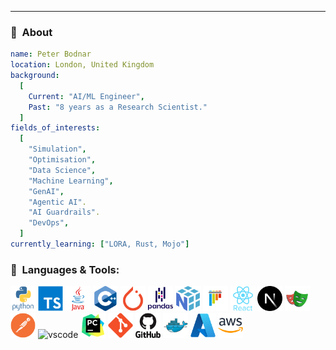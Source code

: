 <!--
<img src="https://capsule-render.vercel.app/api?type=rounded&height=95&color=000AF5&text=Peter%20Bodnar&fontColor=FFFFFF&fontSize=60" alt="Peter Bodnar" />

<p align="center" width="100%">
  
  [![Peters's GitHub stats](https://github-readme-stats.vercel.app/api?username=ptbdnr&show_icons=true&hide=stars&theme=transparent)](https://github.com/ptbdnr/github-readme-stats) &emsp; [![Peter's Github stats](https://github-readme-stats.vercel.app/api/top-langs/?username=ptbdnr&show_icons=true&theme=transparent&layout=compact)](https://github.com/ptbdnr)
</p>

<p align="center">
  <a href="https://hits.seeyoufarm.com">
    <img src="https://hits.seeyoufarm.com/api/count/incr/badge.svg?url=https%3A%2F%2Fgithub.com%2Fptbdnr&count_bg=%2379C83D&title_bg=%23555555&icon=&icon_color=%23E7E7E7&title=hits&edge_flat=false" alt="visitor_counter"/>
  </a>
</p>
-->

---

### 👋 &nbsp;About
```yaml
name: Peter Bodnar
location: London, United Kingdom
background:
  [
    Current: "AI/ML Engineer",
    Past: "8 years as a Research Scientist."
  ]
fields_of_interests:
  [
    "Simulation",
    "Optimisation",
    "Data Science",
    "Machine Learning",
    "GenAI",
    "Agentic AI".
    "AI Guardrails".
    "DevOps",
  ]  
currently_learning: ["LORA, Rust, Mojo"]
```

### 🚀 &nbsp;Languages & Tools:
<p align="left">
<!-- LANGUAGE -->
<img src="https://raw.githubusercontent.com/devicons/devicon/master/icons/python/python-original-wordmark.svg" alt="python" width="40" height="40" />
<img src="https://github.com/devicons/devicon/blob/master/icons/typescript/typescript-original.svg" alt="typescript" width="40" height="40" />
<img src="https://github.com/devicons/devicon/blob/master/icons/java/java-original-wordmark.svg" alt="java" width="40" height="40" />
<img src="https://github.com/devicons/devicon/blob/master/icons/cplusplus/cplusplus-original.svg" alt="cplusplus" width="40" height="40" />
<!-- <img src="https://github.com/devicons/devicon/blob/master/icons/latex/latex-original.svg" alt="latex" width="40" height="40" /> -->

  <!-- PACKAGES / FRAMEWORKS -->
<img src="https://github.com/devicons/devicon/blob/master/icons/pytorch/pytorch-original.svg" alt="pytorch" width="40" height="40" />
<img src="https://github.com/devicons/devicon/blob/master/icons/pandas/pandas-original-wordmark.svg" alt="numpy" width="40" height="40" />
<img src="https://github.com/devicons/devicon/blob/master/icons/numpy/numpy-original.svg" alt="numpy" width="40" height="40" />
<!-- <img src="https://github.com/devicons/devicon/blob/master/icons/matplotlib/matplotlib-original.svg" alt="matplotlib" width="40" height="40" /> -->
<!-- <img src="https://github.com/devicons/devicon/blob/master/icons/plotly/plotly-original.svg" alt="plotly" width="40" height="40" /> -->
<!-- <img src="https://github.com/devicons/devicon/blob/master/icons/anaconda/anaconda-original.svg" alt="anaconda" width="40" height="40" /> -->
<img src="https://github.com/devicons/devicon/blob/master/icons/pytest/pytest-original.svg" alt="anaconda" width="40" height="40" />

<img src="https://raw.githubusercontent.com/devicons/devicon/master/icons/react/react-original-wordmark.svg" alt="react" width="40" height="40" />
<img src="https://github.com/devicons/devicon/blob/master/icons/nextjs/nextjs-original.svg" alt="nodejs" width="40" height="40" />
<!-- <img src="https://github.com/devicons/devicon/blob/master/icons/d3js/d3js-original.svg" alt="d3js" width="40" height="40" /> -->
<img src="https://github.com/devicons/devicon/blob/master/icons/playwright/playwright-original.svg" alt="playwright" width="40" height="40" />
<img src="https://github.com/devicons/devicon/blob/master/icons/postman/postman-original.svg" alt="postman" width="40" height="40" />
<!-- IDE -->
<img src="https://cdn.jsdelivr.net/gh/devicons/devicon/icons/vscode/vscode-original.svg" alt="vscode" width="40" height="40"/>
<img src="https://github.com/devicons/devicon/blob/master/icons/pycharm/pycharm-original.svg" alt="pycharm" width="40" height="40"/>
<!-- STORAGE -->
<img src="https://github.com/devicons/devicon/blob/master/icons/git/git-original.svg" alt="git" width="40" height="40"/>
<img src="https://github.com/devicons/devicon/blob/master/icons/github/github-original-wordmark.svg" alt="github" width="40" height="40"/>
<!--<img src="https://github.com/devicons/devicon/blob/master/icons/cosmosdb/cosmosdb-original.svg" alt="cosmosdb" width="40" height="40"/> -->
<!-- <img src="https://github.com/devicons/devicon/blob/master/icons/dynamodb/dynamodb-original.svg" alt="dynamodb" width="40" height="40"/> -->
<!-- PLATFORMS -->
<!-- <img src="https://github.com/devicons/devicon/blob/master/icons/linux/linux-original.svg" alt="linux" width="40" height="40"/> -->
<img src="https://github.com/devicons/devicon/blob/master/icons/docker/docker-original.svg" alt="docker" width="40" height="40"/>
<img src="https://github.com/devicons/devicon/blob/master/icons/azure/azure-original.svg" alt="azure" width="40" height="40"/>
<img src="https://github.com/devicons/devicon/blob/master/icons/amazonwebservices/amazonwebservices-original-wordmark.svg" alt="aws" width="40" height="40"/>
</p>

<!--
This repository because its `README.md` (this file) appears on your GitHub profile.

Here are some ideas to get you started:

- 🔭 I’m currently working on ...
- 🌱 I’m currently learning ...
- 👯 I’m looking to collaborate on ...
- 🤔 I’m looking for help with ..

**DerrickCGT/DerrickCGT** is a ✨ _special_ ✨.
- 💬 Ask me about ...
- 📫 How to reach me: ...
- 😄 Pronouns: ...
- ⚡ Fun fact: ...
-->
